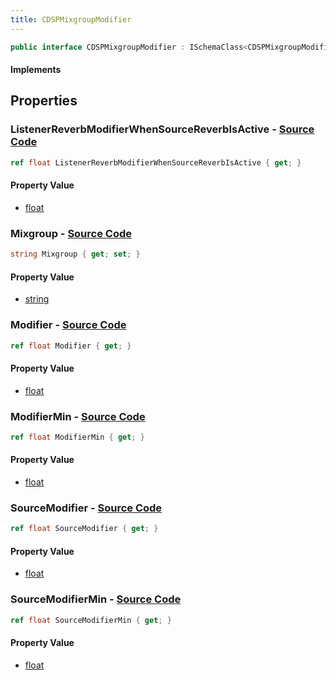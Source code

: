 ```yaml
---
title: CDSPMixgroupModifier
---
```


```csharp
public interface CDSPMixgroupModifier : ISchemaClass<CDSPMixgroupModifier>, ISchemaField, ISchemaClass, INativeHandle
```

#### Implements

## Properties

### **ListenerReverbModifierWhenSourceReverbIsActive** - [Source Code](https://github.com/swiftly-solution/swiftlys2/blob/main/managed/src/SwiftlyS2.Generated/Schemas/Interfaces/CDSPMixgroupModifier.cs#L26)

```csharp
ref float ListenerReverbModifierWhenSourceReverbIsActive { get; }
```

#### Property Value

- [float](https://learn.microsoft.com/dotnet/api/system.single)

### **Mixgroup** - [Source Code](https://github.com/swiftly-solution/swiftlys2/blob/main/managed/src/SwiftlyS2.Generated/Schemas/Interfaces/CDSPMixgroupModifier.cs#L16)

```csharp
string Mixgroup { get; set; }
```

#### Property Value

- [string](https://learn.microsoft.com/dotnet/api/system.string)

### **Modifier** - [Source Code](https://github.com/swiftly-solution/swiftlys2/blob/main/managed/src/SwiftlyS2.Generated/Schemas/Interfaces/CDSPMixgroupModifier.cs#L18)

```csharp
ref float Modifier { get; }
```

#### Property Value

- [float](https://learn.microsoft.com/dotnet/api/system.single)

### **ModifierMin** - [Source Code](https://github.com/swiftly-solution/swiftlys2/blob/main/managed/src/SwiftlyS2.Generated/Schemas/Interfaces/CDSPMixgroupModifier.cs#L20)

```csharp
ref float ModifierMin { get; }
```

#### Property Value

- [float](https://learn.microsoft.com/dotnet/api/system.single)

### **SourceModifier** - [Source Code](https://github.com/swiftly-solution/swiftlys2/blob/main/managed/src/SwiftlyS2.Generated/Schemas/Interfaces/CDSPMixgroupModifier.cs#L22)

```csharp
ref float SourceModifier { get; }
```

#### Property Value

- [float](https://learn.microsoft.com/dotnet/api/system.single)

### **SourceModifierMin** - [Source Code](https://github.com/swiftly-solution/swiftlys2/blob/main/managed/src/SwiftlyS2.Generated/Schemas/Interfaces/CDSPMixgroupModifier.cs#L24)

```csharp
ref float SourceModifierMin { get; }
```

#### Property Value

- [float](https://learn.microsoft.com/dotnet/api/system.single)

